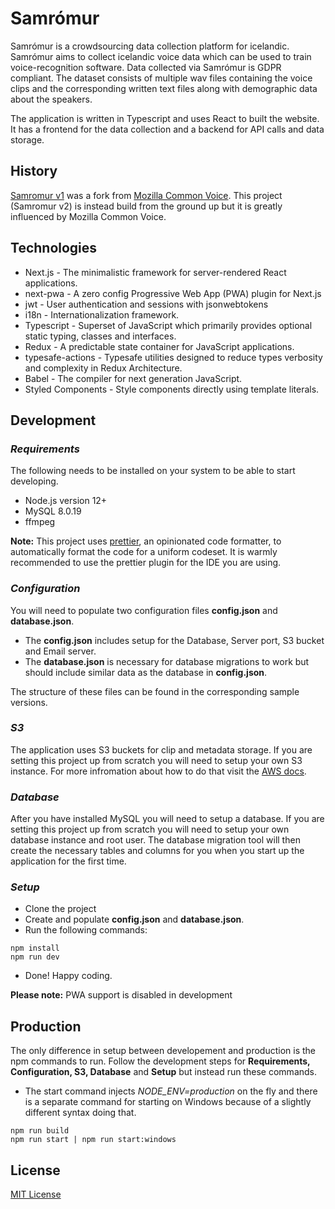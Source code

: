 # Samrómur

Samrómur is a crowdsourcing data collection platform for icelandic. Samrómur aims to collect icelandic voice data which can be used to train voice-recognition software. Data collected via Samrómur is GDPR compliant. The dataset consists of multiple wav files containing the voice clips and the corresponding written text files along with demographic data about the speakers. 


The application is written in Typescript and uses React to built the website. It has a frontend for the data collection and a backend for API calls and data storage.

## History
[Samromur v1](https://github.com/aime-island/raddvefur 'Raddvefur repository') was a fork from [Mozilla Common Voice](https://github.com/mozilla/common-voice/ 'Mozilla Common Voice repository').
This project (Samromur v2) is instead build from the ground up but it is greatly influenced by Mozilla Common Voice.

## Technologies
* Next.js - The minimalistic framework for server-rendered React applications.
* next-pwa - A zero config Progressive Web App (PWA) plugin for Next.js
* jwt - User authentication and sessions with jsonwebtokens
* i18n - Internationalization framework.
* Typescript - Superset of JavaScript which primarily provides optional static typing, classes and interfaces.
* Redux - A predictable state container for JavaScript applications.
* typesafe-actions - Typesafe utilities designed to reduce types verbosity and complexity in Redux Architecture.
* Babel - The compiler for next generation JavaScript.
* Styled Components - Style components directly using template literals.

## Development

### *Requirements*
The following needs to be installed on your system to be able to start developing.
* Node.js version 12+
* MySQL 8.0.19
* ffmpeg

**Note:** This project uses [prettier](https://prettier.io/ 'Prettier Home Page'), an opinionated code formatter, to automatically format the code for a uniform codeset. It is warmly recommended to use the prettier plugin for the IDE you are using.

### *Configuration*
You will need to populate two configuration files **config.json** and **database.json**.
* The **config.json** includes setup for the Database, Server port, S3 bucket and Email server. 
* The **database.json** is necessary for database migrations to work but should include similar data as the database in **config.json**. 

The structure of these files can be found in the corresponding sample versions.

### *S3*
The application uses S3 buckets for clip and metadata storage. If you are setting this project up from scratch you will need to setup your own S3 instance. For more infromation about how to do that visit the [AWS docs](https://docs.aws.amazon.com/AmazonS3/latest/gsg/CreatingABucket.html 'Creating a S3 bucket').

### *Database*
After you have installed MySQL you will need to setup a database. If you are setting this project up from scratch you will need to setup your own database instance and root user. The database migration tool will then create the necessary tables and columns for you when you start up the application for the first time.

### *Setup*
* Clone the project
* Create and populate **config.json** and **database.json**. 
* Run the following commands:
```
npm install
npm run dev
```
* Done! Happy coding.

**Please note:** PWA support is disabled in development
## Production
The only difference in setup between developement and production is the npm commands to run.
Follow the development steps for **Requirements, Configuration, S3, Database** and **Setup** but instead run these commands.
* The start command injects *NODE_ENV=production* on the fly and there is a separate command for starting on Windows because of a slightly different syntax doing that.

```
npm run build
npm run start | npm run start:windows
```

## License
[MIT License](/LICENSE)
